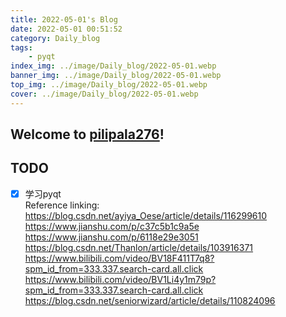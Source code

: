 ```yaml
---
title: 2022-05-01's Blog
date: 2022-05-01 00:51:52
category: Daily_blog
tags: 
    - pyqt
index_img: ../image/Daily_blog/2022-05-01.webp
banner_img: ../image/Daily_blog/2022-05-01.webp
top_img: ../image/Daily_blog/2022-05-01.webp
cover: ../image/Daily_blog/2022-05-01.webp
---
```

## Welcome to [pilipala276](https://pilipala276.github.io/)! 

## TODO
- [x] 学习pyqt  
Reference linking:
https://blog.csdn.net/ayiya_Oese/article/details/116299610
https://www.jianshu.com/p/c37c5b1c9a5e
https://www.jianshu.com/p/6118e29e3051
https://blog.csdn.net/Thanlon/article/details/103916371
https://www.bilibili.com/video/BV18F411T7q8?spm_id_from=333.337.search-card.all.click
https://www.bilibili.com/video/BV1Li4y1m79p?spm_id_from=333.337.search-card.all.click
https://blog.csdn.net/seniorwizard/article/details/110824096
